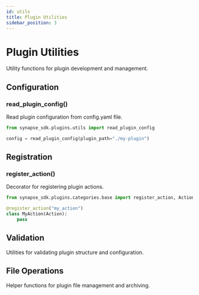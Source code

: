 ```yaml
---
id: utils
title: Plugin Utilities
sidebar_position: 3
---
```


# Plugin Utilities

Utility functions for plugin development and management.

## Configuration

### read_plugin_config()

Read plugin configuration from config.yaml file.

```python
from synapse_sdk.plugins.utils import read_plugin_config

config = read_plugin_config(plugin_path="./my-plugin")
```

## Registration

### register_action()

Decorator for registering plugin actions.

```python
from synapse_sdk.plugins.categories.base import register_action, Action

@register_action("my_action")
class MyAction(Action):
    pass
```

## Validation

Utilities for validating plugin structure and configuration.

## File Operations

Helper functions for plugin file management and archiving.